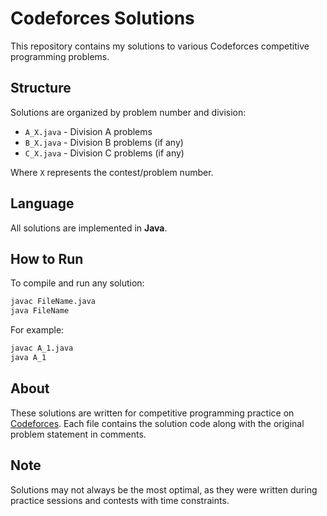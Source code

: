 # Codeforces Solutions

This repository contains my solutions to various Codeforces competitive programming problems.

## Structure

Solutions are organized by problem number and division:

- `A_X.java` - Division A problems
- `B_X.java` - Division B problems (if any)
- `C_X.java` - Division C problems (if any)

Where `X` represents the contest/problem number.

## Language

All solutions are implemented in **Java**.

## How to Run

To compile and run any solution:

```bash
javac FileName.java
java FileName
```

For example:

```bash
javac A_1.java
java A_1
```

## About

These solutions are written for competitive programming practice on [Codeforces](https://codeforces.com/). Each file contains the solution code along with the original problem statement in comments.

## Note

Solutions may not always be the most optimal, as they were written during practice sessions and contests with time constraints.
